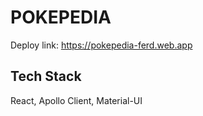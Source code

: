 # POKEPEDIA

Deploy link: https://pokepedia-ferd.web.app

## Tech Stack

React, Apollo Client, Material-UI
